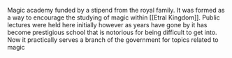 Magic academy funded by a stipend from the royal family. It was formed as a way to encourage the studying of magic within [[Etral Kingdom]]. Public lectures were held here initially however as years have gone by it has become prestigious school that is notorious for being difficult to get into. Now it practically serves a branch of the government for topics related to magic